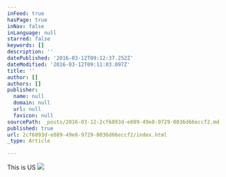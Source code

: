 ```yaml
---
inFeed: true
hasPage: true
inNav: false
inLanguage: null
starred: false
keywords: []
description: ''
datePublished: '2016-03-12T09:12:37.252Z'
dateModified: '2016-03-12T09:11:03.097Z'
title: ''
author: []
authors: []
publisher:
  name: null
  domain: null
  url: null
  favicon: null
sourcePath: _posts/2016-03-12-2cf6893d-e889-49e8-9729-0036d66eccf2.md
published: true
url: 2cf6893d-e889-49e8-9729-0036d66eccf2/index.html
_type: Article

---
```

This is US
![](https://the-grid-user-content.s3-us-west-2.amazonaws.com/aff1b163-0928-4a94-a262-958909f0a675.jpg)
